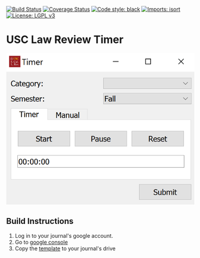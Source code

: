 [![Build Status](https://travis-ci.com/pbvarga1/usc_lr_timer.svg?branch=master)](https://travis-ci.com/pbvarga1/usc_lr_timer)
[![Coverage Status](https://coveralls.io/repos/github/pbvarga1/usc_lr_timer/badge.svg?branch=master)](https://coveralls.io/github/pbvarga1/usc_lr_timer?branch=master)
[![Code style: black](https://img.shields.io/badge/code%20style-black-000000.svg)](https://github.com/psf/black)
[![Imports: isort](https://img.shields.io/badge/%20imports-isort-%231674b1?style=flat&labelColor=ef8336)](https://timothycrosley.github.io/isort/)
[![License: LGPL v3](https://img.shields.io/badge/License-LGPL%20v3-blue.svg)](https://www.gnu.org/licenses/lgpl-3.0)

# USC Law Review Timer

![](screenshot.png)

## Build Instructions

1. Log in to your journal's google account.
2. Go to [google console](https://console.developers.google.com/)
3. Copy the [template](https://docs.google.com/spreadsheets/d/1LM_xgAZS8uuNfkD0j4GKfggwWnJNnjL7xkg4PWGkgsY/edit?usp=sharing)
   to your journal's drive
